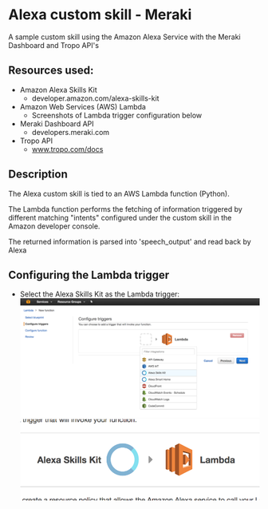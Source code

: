 # Alexa custom skill - Meraki

A sample custom skill using the Amazon Alexa Service with the Meraki Dashboard and Tropo API's

## Resources used:
  * Amazon Alexa Skills Kit
    * developer.amazon.com/alexa-skills-kit
  * Amazon Web Services (AWS) Lambda
    * Screenshots of Lambda trigger configuration below
  * Meraki Dashboard API
    * developers.meraki.com
  * Tropo API
    * www.tropo.com/docs

## Description
The Alexa custom skill is tied to an AWS Lambda function (Python).

The Lambda function performs the fetching of information triggered by different matching "intents" configured under the custom skill in the Amazon developer console.

The returned information is parsed into 'speech_output' and read back by Alexa

## Configuring the Lambda trigger
  * Select the Alexa Skills Kit as the Lambda trigger:
![Lambda Trigger 1](aws_lambda_configure_trigger1.png)
![Lambda Trigger 2](aws_lambda_configure_trigger2.png)

